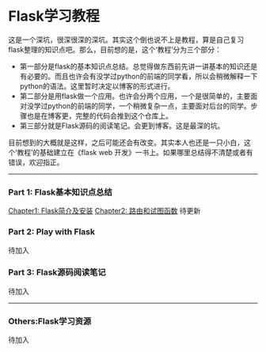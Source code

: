 # Flask学习教程

这是一个深坑，很深很深的深坑。其实这个倒也说不上是教程，算是自己复习flask整理的知识点吧。那么，目前想的是，这个‘教程’分为三个部分：

* 第一部分是flask的基本知识点总结。总觉得做东西前先讲一讲基本的知识还是有必要的。而且也许会有没学过python的前端的同学看，所以会稍微解释一下python的语法。这里暂时决定以博客的形式进行。
* 第二部分是用flask做一个应用。也许会分两个应用，一个是很简单的，主要面对没学过python的前端的同学，一个稍微复杂一点，主要面对后台的同学。步骤也是在博客更，完整的代码会推到这个仓库上。
* 第三部分就是Flask源码的阅读笔记。会更到博客。这是最深的坑。


目前想到的大概就是这样，之后可能还会有改变。其实本人也还是一只小白，这个‘教程’的基础建立在《flask web 开发》一书上。如果哪里总结得不清楚或者有错误，欢迎指正。

***

### Part 1: Flask基本知识点总结

[Chapter1: Flask简介及安装](http://roseou.github.io/2016/05/08/flasksetup/)
[Chapter2: 路由和试图函数](http://roseou.github.io/2016/05/08/flaskroute/)
待更新

### Part 2: Play with Flask

待加入

### Part 3: Flask源码阅读笔记

待加入

***
### Others:Flask学习资源
待加入
